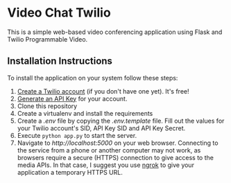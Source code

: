 # Video Chat Twilio

This is a simple web-based video conferencing application using Flask and Twilio Programmable Video.


## Installation Instructions

To install the application on your system follow these steps:

1. [Create a Twilio account](https://www.twilio.com/referral/7fB3Je) (if you don't have one yet). It's free!
2. [Generate an API Key](https://www.twilio.com/console/project/api-keys) for your account.
3. Clone this repository
4. Create a virtualenv and install the requirements
5. Create a *.env* file by copying the *.env.template* file. Fill out the values for your Twilio account's SID, API Key SID and API Key Secret.
6. Execute `python app.py` to start the server.
7. Navigate to *http://localhost:5000* on your web browser. Connecting to the service from a phone or another computer may not work, as browsers require a secure (HTTPS) connection to give access to the media APIs. In that case, I suggest you use [ngrok](https://ngrok.com/) to give your application a temporary HTTPS URL.

